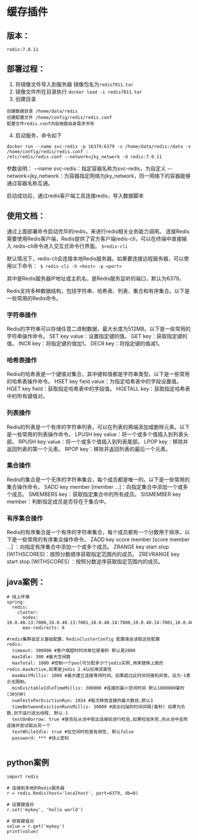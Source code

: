 # 缓存插件

## 版本：

    redis:7.0.11

## 部署过程：

1. 将镜像文件导入到服务器 镜像包名为`redis7011.tar`
2. 镜像文件所在目录执行
   `docker load -i redis7011.tar`
3. 创建目录

~~~
创建数据目录 /home/data/redis
创建配置文件 /home/config/redis/redis.conf
配置文件redis.conf内容根据自身需求书写
~~~

4. 启动服务，命令如下

~~~
docker run --name svc-redis -p 16379:6379 -v /home/data/redis:/data -v /home/config/redis/redis.conf :
/etc/redis/redis.conf --network=jky_network -d redis:7.0.11
~~~

参数说明： --name svc-redis：指定容器名称为svc-redis，为自定义 --network=jky_network：为容器指定网络为jky_network，同一网络下的容器能够通过容器名称互通。

启动成功后，通过redis客户端工具连接redis，导入数据脚本

## 使用文档：

通过上面部署命令启动完毕的redis，来进行redis相关业务能力调用。 连接Redis需要使用Redis客户端，Redis提供了官方客户端redis-cli，可以在终端中直接输入
redis-cli命令进入交互式命令行界面。 `$redis-cli`

默认情况下，redis-cli会连接本地Redis服务器。如果要连接远程服务器，可以使用以下命令：` $ redis-cli -h <host> -p <port>`

其中<host>是Redis服务器IP地址或主机名，<port>是Redis服务监听的端口，默认为6379。

Redis支持多种数据结构，包括字符串、哈希表、列表、集合和有序集合。以下是一些常用的Redis命令。

### 字符串操作

Redis的字符串可以存储任意二进制数据，最大长度为512MB。以下是一些常用的字符串操作命令。 SET key value：设置指定键的值。 GET key：获取指定键的值。 INCR key：将指定键的值加1。 DECR
key：将指定键的值减1。

### 哈希表操作

Redis的哈希表是一个键值对集合，其中键和值都是字符串类型。以下是一些常用的哈希表操作命令。 HSET key field value：为指定哈希表中的字段设置值。 HGET key field：获取指定哈希表中的字段值。 HGETALL
key：获取指定哈希表中的所有键值对。

### 列表操作

Redis的列表是一个有序的字符串列表，可以在列表的两端添加或删除元素。以下是一些常用的列表操作命令。 LPUSH key value：将一个或多个值插入到列表头部。 RPUSH key value：将一个或多个值插入到列表尾部。 LPOP
key：移除并返回列表的第一个元素。 RPOP key：移除并返回列表的最后一个元素。

### 集合操作

Redis的集合是一个无序的字符串集合，每个成员都是唯一的。以下是一些常用的集合操作命令。 SADD key member [member ...]：向指定集合中添加一个或多个成员。 SMEMBERS key：获取指定集合中的所有成员。
SISMEMBER key member：判断指定成员是否存在于集合中。

### 有序集合操作

Redis的有序集合是一个有序的字符串集合，每个成员都有一个分数用于排序。以下是一些常用的有序集合操作命令。 ZADD key score member [score member ...]
：向指定有序集合中添加一个或多个成员。 ZRANGE key start stop [WITHSCORES]：按照分数顺序获取指定范围内的成员。 ZREVRANGE key start stop [WITHSCORES]
：按照分数逆序获取指定范围内的成员。

## java案例：

~~~
# 线上环境
spring:
  redis:
    cluster:
      nodes: 10.0.40.13:7000,10.0.40.13:7001,10.0.40.14:7000,10.0.40.14:7001,10.0.40.23:7000,10.0.40.23:7001
      max-redirects: 6

#redis集群自定义基础配置，RedisClusterConfig 配置类会读取这些配置
redis:
  timeout: 300000 #客户端超时时间单位是毫秒 默认是2000
  maxIdle: 300 #最大空闲数
  maxTotal: 1000 #控制一个pool可分配多少个jedis实例,用来替换上面的redis.maxActive,如果是jedis 2.4以后用该属性
  maxWaitMillis: 1000 #最大建立连接等待时间。如果超过此时间将接到异常。设为-1表示无限制。
  minEvictableIdleTimeMillis: 300000 #连接的最小空闲时间 默认1800000毫秒(30分钟)
  numTestsPerEvictionRun: 1024 #每次释放连接的最大数目,默认3
  timeBetweenEvictionRunsMillis: 30000 #逐出扫描的时间间隔(毫秒) 如果为负数,则不运行逐出线程, 默认-1
  testOnBorrow: true #是否在从池中取出连接前进行检验,如果检验失败,则从池中去除连接并尝试取出另一个
  testWhileIdle: true #在空闲时检查有效性, 默认false
  password: *** #线上密码


~~~

## python案例

~~~
import redis

# 连接到本地的Redis服务器
r = redis.Redis(host='localhost', port=6379, db=0)

# 设置键值对
r.set('mykey', 'hello world')

# 获取键值对
value = r.get('mykey')
print(value)


~~~